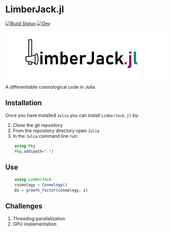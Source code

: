 # LimberJack.jl

[![Build Status](https://github.com/JaimeRZP/LimberJack.jl/workflows/CI/badge.svg)](https://github.com/JaimeRZP/LimberJack.jl/actions?query=workflow%3ALimberJack-CI+branch%3Amain)
[![Dev](https://img.shields.io/badge/docs-dev-blue.svg)](https://jaimerzp.github.io/LimberJack.jl/dev/)

![](https://raw.githubusercontent.com/JaimeRZP/LimberJack.jl/main/docs/src/assets/LimberJack_logo.png)

A differentiable cosmological code in Julia

## Installation

Once you have installed ```Julia``` you can install ```LimberJack.jl``` by:
1. Clone the git repository
2. From the repository directory open ```Julia```
3. In the ```Julia``` command line run:
``` julia
    using Pkg
    Pkg.add(path=".")
```

## Use

``` julia
    using LimberJack
    cosmology = Cosmology()
    Dz = growth_factor(cosmology, z)
```

## Challenges

1. Threading parallalization 
2. GPU implementation